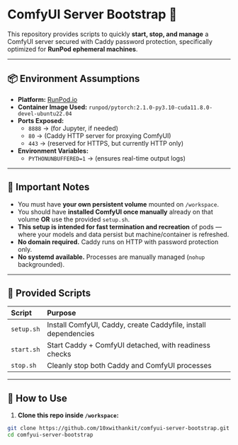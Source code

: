 # ComfyUI Server Bootstrap 🚀

This repository provides scripts to quickly **start, stop, and manage** a ComfyUI server secured with Caddy password protection, specifically optimized for **RunPod ephemeral machines**.

---

## 📦 Environment Assumptions

- **Platform:** [RunPod.io](https://www.runpod.io/)
- **Container Image Used:** `runpod/pytorch:2.1.0-py3.10-cuda11.8.0-devel-ubuntu22.04`
- **Ports Exposed:**
  - `8888` → (for Jupyter, if needed)
  - `80` → (Caddy HTTP server for proxying ComfyUI)
  - `443` → (reserved for HTTPS, but currently HTTP only)
- **Environment Variables:**
  - `PYTHONUNBUFFERED=1` → (ensures real-time output logs)

---

## 🧠 Important Notes

- You must have **your own persistent volume** mounted on `/workspace`.
- You should have **installed ComfyUI once manually** already on that volume **OR** use the provided `setup.sh`.
- **This setup is intended for fast termination and recreation** of pods — where your models and data persist but machine/container is refreshed.
- **No domain required.** Caddy runs on HTTP with password protection only.
- **No systemd available.** Processes are manually managed (`nohup` backgrounded).

---

## 📜 Provided Scripts

| Script | Purpose |
|:---|:---|
| `setup.sh` | Install ComfyUI, Caddy, create Caddyfile, install dependencies |
| `start.sh` | Start Caddy + ComfyUI detached, with readiness checks |
| `stop.sh` | Cleanly stop both Caddy and ComfyUI processes |

---

## 🚀 How to Use

1. **Clone this repo inside `/workspace`:**

```bash
git clone https://github.com/10xwithankit/comfyui-server-bootstrap.git
cd comfyui-server-bootstrap